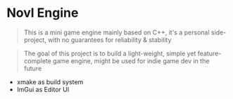# Novl Engine
> This is a mini game engine mainly based on C++, it's a personal side-project, with no guarantees for reliability & stability  

>The goal of this project is to build a light-weight, simple yet feature-complete game engine, might be used for indie game dev in the future

- xmake as build system
- ImGui as Editor UI
